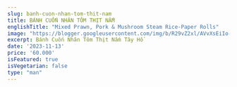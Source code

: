 ```yaml
---
slug: banh-cuon-nhan-tom-thit-nam
title: BÁNH CUỐN NHÂN TÔM THỊT NẤM
englishTitle: "Mixed Prawn, Pork & Mushroom Steam Rice-Paper Rolls"
image: "https://blogger.googleusercontent.com/img/b/R29vZ2xl/AVvXsEiIo-dLcsE4UO_jp31VO2DZnKK6DCba8Ex2oxMUZzBzv-bF65mxcj78ygTDYile3hP1xVuLv0h7FhSDYb_ODV_ao0BndE3RIHODhCB-kDno7qXW_wq7rrBQo_0ZJdnbvDNlOL5A_suK4B-zyY_jcydGfkyDjxHFERijBF5C9S_fxlrRsA/s1600/TomThitNam.jpg"
excerpt: Bánh Cuốn Nhân Tôm Thịt Nấm Tây Hồ 
date: '2023-11-13'
price: '60.000'
isFeatured: true
isVegetarian: false
type: "man"
---
```



